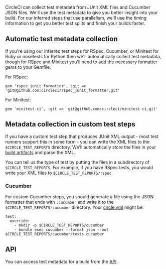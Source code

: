<!--

title: Collecting test metadata
last_updated: Dec 16, 2014

-->

CircleCI can collect test metadata from JUnit XML files and Cucumber JSON files.
We'll use the test metadata to give you better insight into your build. For our
inferred steps that use parallelism, we'll use the timing information to get you
better test splits and finish your builds faster.

## Automatic test metadata collection

If you're using our inferred test steps for RSpec, Cucumber, or Minitest for Ruby or nosetests for Python then we'll
automatically collect test metadata,
though for RSpec and Minitest you'll need to add the necessary formatter gems to your Gemfile:

For RSpec:

```
gem 'rspec_junit_formatter', :git => 'git@github.com:circleci/rspec_junit_formatter.git'
```

For Minitest:

```
gem 'minitest-ci', :git => 'git@github.com:circleci/minitest-ci.git'
```

## Metadata collection in custom test steps

If you have a custom test step that produces JUnit XML output - most test runners support this in some form - you can write the XML
files to the `$CIRCLE_TEST_REPORTS` directory.  We'll automatically store the files in your
[build artifacts](/docs/build-artifacts) and parse the XML.

You can tell us the type of test by putting the files in a subdirectory of `$CIRCLE_TEST_REPORTS`.
For example, if you have RSpec tests, you would write your XML files to `$CIRCLE_TEST_REPORTS/rspec`.

### Cucumber

For custom Cucumber steps, you should generate a file using the JSON formatter that ends
with `.cucumber` and write it to the `$CIRCLE_TEST_REPORTS/cucumber` directory.  Your [circle.yml](/docs/configuration) might be:

```
test:
  override:
    - mkdir -p $CIRCLE_TEST_REPORTS/cucumber
    - bundle exec cucumber --format json --out $CIRCLE_TEST_REPORTS/cucumber/tests.cucumber
```

## API

You can access test metadata for a build from the [API](/docs/api#test-metadata).
